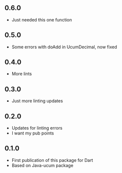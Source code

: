 ## 0.6.0

- Just needed this one function

## 0.5.0

- Some errors with doAdd in UcumDecimal, now fixed

## 0.4.0

- More lints

## 0.3.0

- Just more linting updates

## 0.2.0

- Updates for linting errors
- I want my pub points

## 0.1.0

- First publication of this package for Dart
- Based on Java-ucum package
